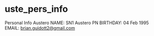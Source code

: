 # uste_pers_info
Personal Info Austero
NAME: SN1 Austero PN
BIRTHDAY: 04 Feb 1995
EMAIL: brian.guidott2@gmail.com